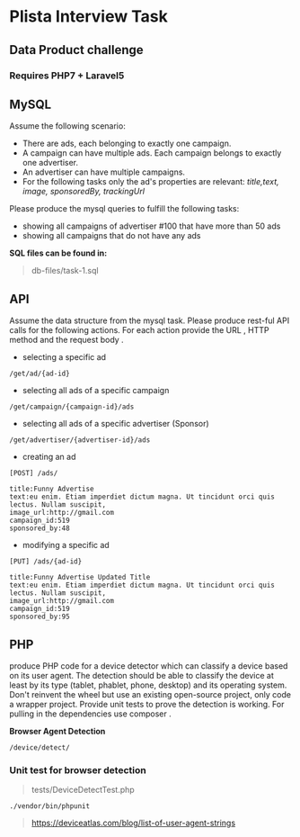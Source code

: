 # Plista Interview Task

## Data Product challenge

### Requires PHP7 + Laravel5

## MySQL

Assume the following scenario: 

- There are ads, each belonging to exactly one campaign. 
- A campaign can have multiple ads. Each campaign belongs to exactly one advertiser. 
- An advertiser can have multiple campaigns. 
- For the following tasks only the ad's properties are relevant: *title,text, image, sponsoredBy, trackingUrl*


Please produce the mysql queries to fulfill the following tasks:
- showing all campaigns of advertiser #100 that have more than 50 ads
- showing all campaigns that do not have any ads 

**SQL files can be found in:**
> db-files/task-1.sql

## API

Assume the data structure from the mysql task. Please produce rest-ful API calls for the following actions. For each action provide the URL , HTTP method and the request body .

- selecting a specific ad
```
/get/ad/{ad-id}
```
- selecting all ads of a specific campaign
```
/get/campaign/{campaign-id}/ads
```
- selecting all ads of a specific advertiser (Sponsor)
```
/get/advertiser/{advertiser-id}/ads
```
- creating an ad 
```
[POST] /ads/

title:Funny Advertise
text:eu enim. Etiam imperdiet dictum magna. Ut tincidunt orci quis lectus. Nullam suscipit, 
image_url:http://gmail.com
campaign_id:519
sponsored_by:48

```
- modifying a specific ad

```
[PUT] /ads/{ad-id}

title:Funny Advertise Updated Title
text:eu enim. Etiam imperdiet dictum magna. Ut tincidunt orci quis lectus. Nullam suscipit, 
image_url:http://gmail.com
campaign_id:519
sponsored_by:95

```


## PHP

produce PHP code for a device detector which can classify a device based on its user agent. The detection should be able to classify the device
at least by its type (tablet, phablet, phone, desktop) and its operating system. Don't reinvent the wheel but use an existing open-source project,
only code a wrapper project. Provide unit tests to prove the detection is working. For pulling in the dependencies use composer .

**Browser Agent Detection**
```
/device/detect/
```

### Unit test for browser detection

> tests/DeviceDetectTest.php

```
./vendor/bin/phpunit
```
> https://deviceatlas.com/blog/list-of-user-agent-strings